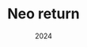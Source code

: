 ---
title: "Neo return"
date: 2024
authors: ["Lenny-Kim"]
description: |
    Je ne me souviens plus d'où se trouve le flag, mais je suis sûr de l'avoir bien mis quelque part...

layout: multiple_sections
tags:
    - web
hidden: true
---